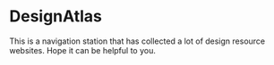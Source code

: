 # DesignAtlas
This is a navigation station that has collected a lot of design resource websites. Hope it can be helpful to you.